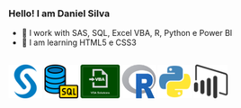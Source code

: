 ### Hello! I am Daniel Silva

- 🔭 I work with SAS, SQL, Excel VBA, R, Python e Power BI   
- 🌱 I am learning  HTML5 e CSS3

<div style="display: inline_block"><br>
  <img align="center" alt="SAS" height="60" width="60" src="https://github.com/Bombjack88/Imagens/blob/main/SAS.png">
  <img align="center" alt="SQL" height="60" width="60" src="https://github.com/Bombjack88/Imagens/blob/main/SQL.png">
  <img align="center" alt="ExcelVBA" height="60" width="70" src="https://github.com/Bombjack88/Imagens/blob/main/VBA.jpg">
  <img align="center" alt="R" height="60" width="60" src="https://github.com/Bombjack88/Imagens/blob/main/R.png">
  <img align="center" alt="Python" height="60" width="60" src="https://github.com/Bombjack88/Imagens/blob/main/python.png">
  <img align="center" alt="Power_BI" height="60" width="60" src="https://github.com/Bombjack88/Imagens/blob/main/power_bi.png"> 
</div>
